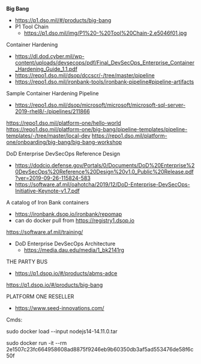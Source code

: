 
<b>Big Bang</b>
  - https://p1.dso.mil/#/products/big-bang
  - P1 Tool Chain 
    - https://p1.dso.mil/img/P1%20-%20Tool%20Chain-2.e5046f01.jpg

Container Hardening
 - https://dl.dod.cyber.mil/wp-content/uploads/devsecops/pdf/Final_DevSecOps_Enterprise_Container_Hardening_Guide_1.1.pdf
 - https://repo1.dso.mil/dsop/dccscr/-/tree/master/pipeline
 - https://repo1.dso.mil/ironbank-tools/ironbank-pipeline#pipeline-artifacts


Sample Container Hardening Pipeline
 - https://repo1.dso.mil/dsop/microsoft/microsoft/microsoft-sql-server-2019-rhel8/-/pipelines/211866

https://repo1.dso.mil/platform-one/hello-world
https://repo1.dso.mil/platform-one/big-bang/pipeline-templates/pipeline-templates/-/tree/master/local-dev
https://repo1.dso.mil/platform-one/onboarding/big-bang/big-bang-workshop



DoD Enterprise DevSecOps Reference Design
 - https://dodcio.defense.gov/Portals/0/Documents/DoD%20Enterprise%20DevSecOps%20Reference%20Design%20v1.0_Public%20Release.pdf?ver=2019-09-26-115824-583
 - https://software.af.mil/oahotcha/2019/12/DoD-Enterprise-DevSecOps-Initiative-Keynote-v1.7.pdf

A catalog of Iron Bank containers
 - https://ironbank.dsop.io/ironbank/repomap
 - can do docker pull from https://registry1.dsop.io
 
 
 https://software.af.mil/training/
 
  - DoD Enterprise DevSecOps Architecture
    - https://media.dau.edu/media/1_bk2141rg
    
 THE PARTY BUS   
  - https://p1.dsop.io/#/products/abms-adce
 
 https://p1.dsop.io/#/products/big-bang
 
 PLATFORM ONE RESELLER
  - https://www.seed-innovations.com/
    
 Cmds:
 
 sudo docker load --input nodejs14-14.11.0.tar
 
 sudo docker run -it --rm 2e1507c23fc664958608ad8875f9246eb9b60350db3af5ad553476de58f6c50f

